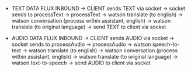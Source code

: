 - TEXT DATA FLUX INBOUND
-> CLIENT sends TEXT via socket
    -> socket sends to processText
        -> processText
            -> watson translate (to english)
                -> watson conversation (process within assistant, english)
                    -> watson translate (to original language)
                        -> send TEXT to client via socket

- AUDIO DATA FLUX INBOUND
-> CLIENT sends AUDIO via socket
    -> socket sends to processAudio
        -> processAudio
            -> watson speech-to-text
                -> watson translate (to english)
                    -> watson conversation (process within assistant, english)
                        -> watson translate (to original language)
                            -> watson text-to-speech
                                -> send AUDIO to client via socket
